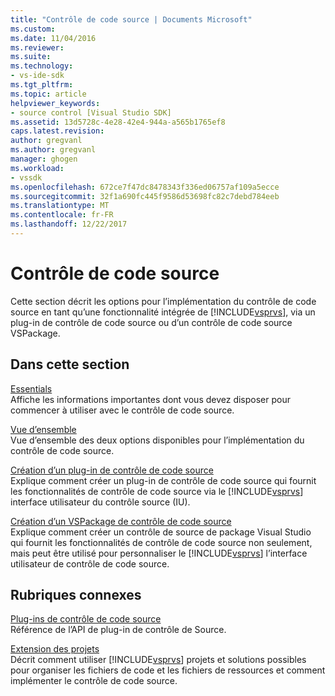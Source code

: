 ```yaml
---
title: "Contrôle de code source | Documents Microsoft"
ms.custom: 
ms.date: 11/04/2016
ms.reviewer: 
ms.suite: 
ms.technology:
- vs-ide-sdk
ms.tgt_pltfrm: 
ms.topic: article
helpviewer_keywords:
- source control [Visual Studio SDK]
ms.assetid: 13d5728c-4e28-42e4-944a-a565b1765ef8
caps.latest.revision: 
author: gregvanl
ms.author: gregvanl
manager: ghogen
ms.workload:
- vssdk
ms.openlocfilehash: 672ce7f47dc8478343f336ed06757af109a5ecce
ms.sourcegitcommit: 32f1a690fc445f9586d53698fc82c7debd784eeb
ms.translationtype: MT
ms.contentlocale: fr-FR
ms.lasthandoff: 12/22/2017
---
```

# <a name="source-control"></a>Contrôle de code source
Cette section décrit les options pour l’implémentation du contrôle de code source en tant qu’une fonctionnalité intégrée de [!INCLUDE[vsprvs](../../code-quality/includes/vsprvs_md.md)], via un plug-in de contrôle de code source ou d’un contrôle de code source VSPackage.  
  
## <a name="in-this-section"></a>Dans cette section  
 [Essentials](../../extensibility/internals/source-control-integration-essentials.md)  
 Affiche les informations importantes dont vous devez disposer pour commencer à utiliser avec le contrôle de code source.  
  
 [Vue d’ensemble](../../extensibility/internals/source-control-integration-overview.md)  
 Vue d’ensemble des deux options disponibles pour l’implémentation du contrôle de code source.  
  
 [Création d’un plug-in de contrôle de code source](../../extensibility/internals/creating-a-source-control-plug-in.md)  
 Explique comment créer un plug-in de contrôle de code source qui fournit les fonctionnalités de contrôle de code source via le [!INCLUDE[vsprvs](../../code-quality/includes/vsprvs_md.md)] interface utilisateur du contrôle source (IU).  
  
 [Création d’un VSPackage de contrôle de code source](../../extensibility/internals/creating-a-source-control-vspackage.md)  
 Explique comment créer un contrôle de source de package Visual Studio qui fournit les fonctionnalités de contrôle de code source non seulement, mais peut être utilisé pour personnaliser le [!INCLUDE[vsprvs](../../code-quality/includes/vsprvs_md.md)] l’interface utilisateur de contrôle de code source.  
  
## <a name="related-sections"></a>Rubriques connexes  
 [Plug-ins de contrôle de code source](../../extensibility/source-control-plug-ins.md)  
 Référence de l’API de plug-in de contrôle de Source.  
  
 [Extension des projets](../../extensibility/extending-projects.md)  
 Décrit comment utiliser [!INCLUDE[vsprvs](../../code-quality/includes/vsprvs_md.md)] projets et solutions possibles pour organiser les fichiers de code et les fichiers de ressources et comment implémenter le contrôle de code source.